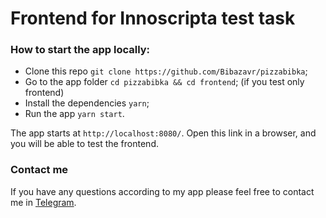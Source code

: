 # Frontend for Innoscripta test task
### How to start the app locally:
* Clone this repo `git clone https://github.com/Bibazavr/pizzabibka`;
* Go to the app folder `cd pizzabibka && cd frontend`; (if you test only frontend)
* Install the dependencies `yarn`;
* Run the app `yarn start`.

The app starts at `http://localhost:8080/`. Open this link in a browser, and you will be able to test the frontend.

### Contact me
If you have any questions according to my app please feel free to contact me in [Telegram](https://t.me/bibazavr).
